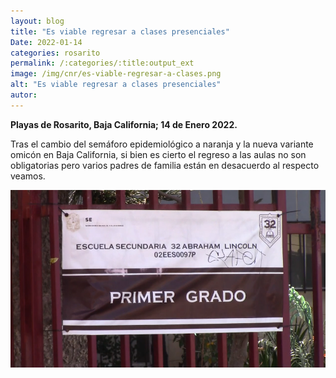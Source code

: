 ```yaml
---
layout: blog
title: "Es viable regresar a clases presenciales"
Date: 2022-01-14
categories: rosarito
permalink: /:categories/:title:output_ext
image: /img/cnr/es-viable-regresar-a-clases.png
alt: "Es viable regresar a clases presenciales"
autor:
---
```


**Playas de Rosarito, Baja California; 14 de Enero 2022.** 

Tras el cambio del semáforo epidemiológico a naranja y la nueva variante omicón en Baja California, si bien es cierto el regreso a las aulas no son obligatorias pero varios padres de familia están en desacuerdo al respecto veamos. 

<div id="carouselExampleSlidesOnly" class="carousel slide" data-ride="carousel">
  <div class="carousel-inner">
    <div class="carousel-item active">
       <img class="d-block w-100" src="/img/cnr/es-viable-regresar-a-clases.png" loading="lazy"  alt="Es viable regresar a clases presenciales">
    </div>
  </div>
</div>